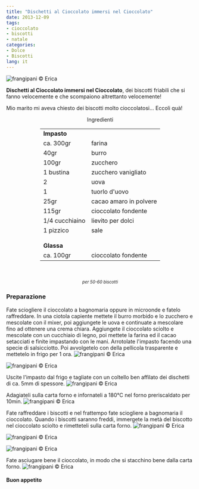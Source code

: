 ```yaml
---
title: "Dischetti al Cioccolato immersi nel Cioccolato"
date: 2013-12-09
tags:
- cioccolato
- biscotti
- natale
categories:
- Dolce
- Biscotti
lang: it
---
```

![](header.jpg "frangipani © Erica")

**Dischetti al Cioccolato immersi nel Cioccolato**, dei biscotti friabili che si fanno velocemente e che scompaiono altrettanto velocemente!

Mio marito mi aveva chiesto dei biscotti molto cioccolatosi... Eccoli quà!

<div id="wrapper" style="text-align: center">
  <div id="yourdiv" style="display: inline-block;">
    <div class="ingredients" itemscope itemtype="http://schema.org/Recipe">
      <span itemprop="name" style="display:none;">Dischetti al Cioccolato immersi nel Cioccolato</span>
      <span itemprop="recipeCategory" style="display:none;">Dolce</span>
      <img itemprop="image" style="display:none;" class="ignore-gallery-item" src="header.jpeg"/>
      <span itemprop="author" style="display:none;">Erica Raiano</span>
      <span itemprop="description" style="display:none;">Dischetti al Cioccolato immersi nel Cioccolato, dei biscotti che si fanno velocemente e che scompaiono altrettanto velocemente!</span>
      <div class="ingredients-title">Ingredienti</div>
      <table>
        <tbody>
          <tr>
            <td colspan="2"><b>Impasto</b></td>
          </tr>      
          <tr itemprop="recipeIngredient">
            <td>ca. 300gr</td>
            <td>farina</td>
          </tr>      
          <tr itemprop="recipeIngredient">
            <td>40gr</td>
            <td>burro</td>
          </tr>      
          <tr itemprop="recipeIngredient">
            <td>100gr</td>
            <td>zucchero</td>
          </tr>      
          <tr itemprop="recipeIngredient">
            <td>1 bustina</td>
            <td>zucchero vanigliato</td>        
          </tr>      
          <tr itemprop="recipeIngredient">
            <td>2</td>
            <td>uova</td>
          </tr>      
          <tr itemprop="recipeIngredient">
            <td>1</td>
            <td>tuorlo d'uovo</td>
          </tr>      
          <tr itemprop="recipeIngredient">
            <td>25gr</td>
            <td>cacao amaro in polvere</td>
          </tr>      
          <tr itemprop="recipeIngredient">
            <td>115gr</td>
            <td>cioccolato fondente</td>
          </tr>      
          <tr itemprop="recipeIngredient">
            <td>1/4 cucchiaino</td>
            <td>lievito per dolci</td>
          </tr>      
          <tr itemprop="recipeIngredient">
            <td>1 pizzico</td>
            <td>sale</td>
          </tr>
          <tr style="height: 15px;"></tr>
          <tr>          
            <td colspan="2"><b>Glassa</b></td>
          </tr>      
          <tr itemprop="recipeIngredient">
            <td>ca. 100gr</td>
            <td>cioccolato fondente</td>       
          </tr>
        </tbody>
      </table>
      <br></br>
      <i class="pull-right" style="font-size: 80%;">per 50-60 biscotti</i>
    </div>
  </div>
</div>


<h3>
  <font color="grey">
    <i class="fa fa-cogs"></i>
  </font> Preparazione
</h3>

Fate sciogliere il cioccolato a bagnomaria oppure in microonde e fatelo raffreddare.
In una ciotola capiente mettete il burro morbido e lo zucchero e mescolate con il mixer, poi aggiungete le uova e continuate a mescolare fino ad ottenere una crema chiara. Aggiungete il cioccolato sciolto e mescolate con un cucchiaio di legno, poi mettete la farina ed il cacao setacciati e finite impastando con le mani. Arrotolate l'impasto facendo una specie di salsicciotto. Poi avvolgetelo con della pellicola trasparente e mettetelo in frigo per 1 ora.
![](impasto.jpg "frangipani © Erica")

![](pellicola.jpg "frangipani © Erica")

Uscite l'impasto dal frigo e tagliate con un coltello ben affilato dei dischetti di ca. 5mm di spessore.
![](tagliati.jpg "frangipani © Erica")

Adagiateli sulla carta forno e infornateli a 180°C nel forno preriscaldato per 10min.
![](sfornati.jpg "frangipani © Erica")

Fate raffreddare i biscotti e nel frattempo fate sciogliere a bagnomaria il cioccolato. Quando i biscotti saranno freddi, immergete la metà del biscotto nel cioccolato sciolto e rimetteteli sulla carta forno.
![](glassa.jpg "frangipani © Erica")

![](glassa2.jpg "frangipani © Erica")

![](risultato1.jpg "frangipani © Erica")

Fate asciugare bene il cioccolato, in modo che si stacchino bene dalla carta forno.
![](risultato2.jpg "frangipani © Erica")



<h4>Buon appetito
  <font color="red">
    <i class="fa fa-smile-o"></i>
  </font>
</h4>